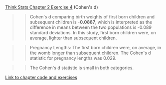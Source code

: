 [Think Stats Chapter 2 Exercise 4](http://greenteapress.com/thinkstats2/html/thinkstats2003.html#toc24) (Cohen's d)

>> Cohen's d comparing birth weights of first born children and subsequent children is **-0.0887**, which is interpreted as the difference in means between the two populations is -0.089 standard deviations. In this study, first born children were, on average, lighter than subsequent children. 

>> Pregnancy Lengths: The first born children were, on average, in the womb longer than subsequent children. The Cohen's d statistic for pregnancy lengths was 0.029. 

>> The Cohen's d statistic is small in both categories. 


[Link to chapter code and exercises](https://github.com/scrapfishies/ThinkStats2/blob/master/code/chap02ex.ipynb)
